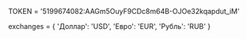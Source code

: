 TOKEN = '5199674082:AAGm5OuyF9CDc8m64B-OJOe32kqapdut_iM'

exchanges = {
    'Доллар': 'USD',
    'Евро': 'EUR',
    'Рубль': 'RUB'
}
